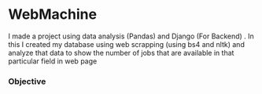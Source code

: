 # WebMachine
I made a project using data analysis (Pandas) and Django (For Backend) . In this I created my database using web scrapping (using bs4 and nltk) and analyze that data to show the number of jobs that are available in that particular field in web page 


### Objective
